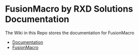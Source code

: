 # FusionMacro by RXD Solutions Documentation

The Wiki in this Repo stores the documentation for FusionMacro

- [Documentation](https://github.com/RXDSolutions/FusionMacroDocs/wiki)
- [FusionMacro](http://www.rxdsolutions.co.uk/fusionmacro)
